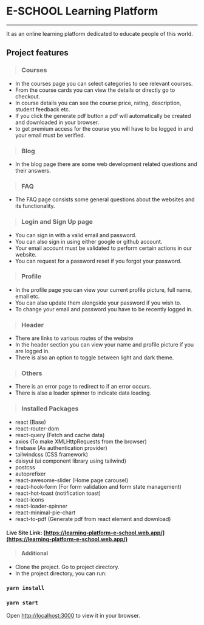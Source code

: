 # E-SCHOOL Learning Platform
<hr />

It as an online learning platform dedicated to educate people of this world.

## Project features
> ### Courses

- In the courses page you can select categories to see relevant courses.
- From the course cards you can view the details or directly go to checkout.
- In course details you can see the course price, rating, description, student feedback etc.
- If you click the generate pdf button a pdf will automatically be created and downloaded in your browser.
- to get premium access for the course you will have to be logged in and your email must be verified.

> ### Blog
- In the blog page there are some web development related questions and their answers.

> ### FAQ
- The FAQ page consists some general questions about the websites and its functionality.

> ### Login and Sign Up page
- You can sign in with a valid email and password.
- You can also sign in using either google or github account.
- Your email account must be validated to perform certain actions in our website.
- You can request for a password reset if you forgot your password.

> ### Profile
- In the profile page you can view your current profile picture, full name, email etc.
- You can also update them alongside your password if you wish to.
- To change your email and password you have to be recently logged in.

> ### Header
- There are links to various routes of the website
- In the header section you can view your name and profile picture if you are logged in.
- There is also an option to toggle between light and dark theme.

> ### Others
- There is an error page to redirect to if an error occurs.
- There is also a loader spinner to indicate data loading.

> ### Installed Packages
- react (Base)
- react-router-dom
- react-query (Fetch and cache data)
- axios (To make XMLHttpRequests from the browser)
- firebase (As authentication provider)
- tailwindcss (CSS framework)
- daisyui (ui component library using tailwind)
- postcss 
- autoprefixer
- react-awesome-slider (Home page carousel)
- react-hook-form (For form validation and form state management)
- react-hot-toast (notification toast)
- react-icons
- react-loader-spinner 
- react-minimal-pie-chart
- react-to-pdf (Generate pdf from react element and download)


#### Live Site Link: [https://learning-platform-e-school.web.app/](https://learning-platform-e-school.web.app/) 
> #### Additional

- Clone the project. Go to project directory.
- In the project directory, you can run:
### `yarn install`
### `yarn start`

Open [http://localhost:3000](http://localhost:3000) to view it in your browser.
